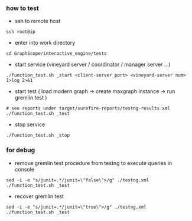 ### how to test
* ssh to remote host
```
ssh root@ip
```
* enter into work directory
```
cd GraphScope/interactive_engine/tests
```
* start service (vineyard server / coordinator / manager server ...)
```
./function_test.sh _start <client-server port> <vineyard-server num> 1>log 2>&1 
```
* start test ( load modern graph -> create maxgraph instance -> run gremlin test )
```
# see reports under target/surefire-reports/testng-results.xml
./function_test.sh _test 
```
* stop service
```
./function_test.sh _stop
```
### for debug
* remove gremlin test procedure from testng to execute queries in console
```
sed -i -e "s/junit=.*/junit=\"false\">/g" ./testng.xml
./function_test.sh _test
```
* recover gremlin test 
```
sed -i -e "s/junit=.*/junit=\"true\">/g" ./testng.xml
./function_test.sh _test
```